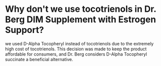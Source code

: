 # Why don't we use tocotrienols in Dr. Berg DIM Supplement with Estrogen Support?

we used D-Alpha Tocopheryl instead of tocotrienols due to the extremely high cost of tocotrienols. This decision was made to keep the product affordable for consumers, and Dr. Berg considers D-Alpha Tocopheryl succinate a beneficial alternative.